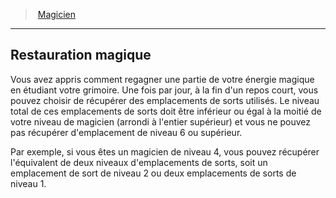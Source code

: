 ﻿---
!ClassFeatureItem
Name: Restauration magique
Id: wizard_hd.md#restauration-magique
ParentLink: wizard_hd.md#magicien
ParentName: Magicien
NameLevel: 2
Attributes: {}
---
> [Magicien](hd_wizard.md)

---

## Restauration magique

Vous avez appris comment regagner une partie de votre énergie magique en étudiant votre grimoire. Une fois par jour, à la fin d'un repos court, vous pouvez choisir de récupérer des emplacements de sorts utilisés. Le niveau total de ces emplacements de sorts doit être inférieur ou égal à la moitié de votre niveau de magicien (arrondi à l'entier supérieur) et vous ne pouvez pas récupérer d'emplacement de niveau 6 ou supérieur.

Par exemple, si vous êtes un magicien de niveau 4, vous pouvez récupérer l'équivalent de deux niveaux d'emplacements de sorts, soit un emplacement de sort de niveau 2 ou deux emplacements de sorts de niveau 1.

